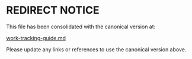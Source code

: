 <!--
Copyright (c) 2025 Eric C. Mumford (@heymumford)

This software was developed with analytical assistance from AI tools 
including Claude 3.7 Sonnet, Claude Code, and Google Gemini Deep Research,
which were used as paid services. All intellectual property rights 
remain exclusively with the copyright holder listed above.

Licensed under the Mozilla Public License 2.0
-->

# REDIRECT NOTICE

This file has been consolidated with the canonical version at:

[work-tracking-guide.md](docs/plans/work-tracking-guide.md)

Please update any links or references to use the canonical version above.

